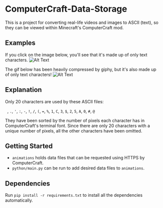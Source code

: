 # ComputerCraft-Data-Storage
This is a project for converting real-life videos and images to ASCII (text), so they can be viewed within Minecraft's ComputerCraft mod.

## Examples

If you click on the image below, you'll see that it's made up of only text characters.
![Alt Text](https://i.imgur.com/t04CTfR.png)

The gif below has been heavily compressed by giphy, but it's also made up of only text characters!
![Alt Text](https://media.giphy.com/media/l50uTz68nIUC1suQzi/giphy.gif)

## Explanation

Only 20 characters are used by these ASCII files:

` `, `.`, `'`, `:`, `-`, `!`, `/`, `(`, `=`, `%`, `1`, `C`, `3`, `$`, `2`, `5`, `A`, `0`, `#`, `@`

They have been sorted by the number of pixels each character has in ComputerCraft's terminal font.
Since there are only 20 characters with a unique number of pixels, all the other characters have been omitted.

## Getting Started

* `animations` holds data files that can be requested using HTTPS by ComputerCraft.
* `python/main.py` can be run to add desired data files to `animations`.

## Dependencies

Run `pip install -r requirements.txt` to install all the dependencies automatically.
